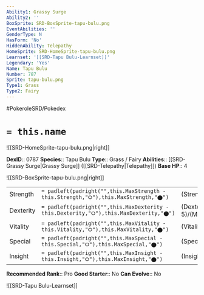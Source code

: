 ```yaml
---
Ability1: Grassy Surge
Ability2: ''
BoxSprite: SRD-BoxSprite-tapu-bulu.png
EventAbilities: ''
GenderType: N
HasForm: 'No'
HiddenAbility: Telepathy
HomeSprite: SRD-HomeSprite-tapu-bulu.png
Learnset: '[[SRD-Tapu Bulu-Learnset]]'
Legendary: 'Yes'
Name: Tapu Bulu
Number: 787
Sprite: tapu-bulu.png
Type1: Grass
Type2: Fairy
---
```


#PokeroleSRD/Pokedex

# `= this.name`

![[SRD-HomeSprite-tapu-bulu.png|right]]

**DexID**:: 0787
**Species**:: Tapu Bulu
**Type**:: Grass / Fairy
**Abilities**:: [[SRD-Grassy Surge|Grassy Surge]] ([[SRD-Telepathy|Telepathy]])
**Base HP**:: 4

![[SRD-BoxSprite-tapu-bulu.png|right]]

|           |                                                                                        |                                          |
| --------- | -------------------------------------------------------------------------------------- | ---------------------------------------- |
| Strength  | `= padleft(padright("",this.MaxStrength - this.Strength,"⭘"),this.MaxStrength,"⬤")`    | (Strength::7)/(MaxStrength::7)   |
| Dexterity | `= padleft(padright("",this.MaxDexterity - this.Dexterity,"⭘"),this.MaxDexterity,"⬤")` | (Dexterity:: 5)/(MaxDexterity::5) |
| Vitality  | `= padleft(padright("",this.MaxVitality - this.Vitality,"⭘"),this.MaxVitality,"⬤")`    | (Vitality::6)/(MaxVitality::6)   |
| Special   | `= padleft(padright("",this.MaxSpecial - this.Special,"⭘"),this.MaxSpecial,"⬤")`       | (Special::5)/(MaxSpecial::5)     |
| Insight   | `= padleft(padright("",this.MaxInsight - this.Insight,"⭘"),this.MaxInsight,"⬤")`       | (Insight::6)/(MaxInsight::6)     |

**Recommended Rank**:: Pro
**Good Starter**:: No
**Can Evolve**:: No

![[SRD-Tapu Bulu-Learnset]]